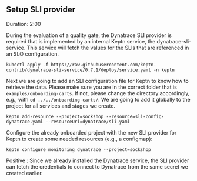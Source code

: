 ## Setup SLI provider
Duration: 2:00

During the evaluation of a quality gate, the Dynatrace SLI provider is required that is implemented by an internal Keptn service, the dynatrace-sli-service. This service will fetch the values for the SLIs that are referenced in an SLO configuration.

<!-- command -->
```
kubectl apply -f https://raw.githubusercontent.com/keptn-contrib/dynatrace-sli-service/0.7.1/deploy/service.yaml -n keptn
```

Next we are going to add an SLI configuration file for Keptn to know how to retrieve the data.
Please make sure you are in the correct folder that is `examples/onboarding-carts`. If not, please change the directory accordingly, e.g., with `cd ../../onboarding-carts/`. We are going to add it globally to the project for all services and stages we create.

<!-- bash cd ../../onboarding-carts/ -->

<!-- command -->
```
keptn add-resource --project=sockshop --resource=sli-config-dynatrace.yaml --resourceUri=dynatrace/sli.yaml
```

Configure the already onboarded project with the new SLI provider for Keptn to create some needed resources (e.g., a configmap):

<!-- command -->
```
keptn configure monitoring dynatrace --project=sockshop
```

Positive
: Since we already installed the Dynatrace service, the SLI provider can fetch the credentials to connect to Dynatrace from the same secret we created earlier.
